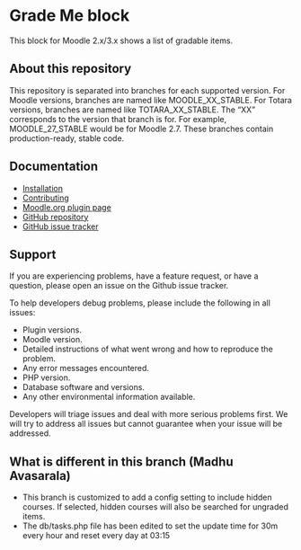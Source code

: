# Grade Me block
This block for Moodle 2.x/3.x shows a list of gradable items.

## About this repository
This repository is separated into branches for each supported version. For Moodle versions, branches are named like MOODLE_XX_STABLE. For Totara versions, branches are named like TOTARA_XX_STABLE. The “XX” corresponds to the version that branch is for. For example, MOODLE_27_STABLE would be for Moodle 2.7. These branches contain production-ready, stable code.

## Documentation
- [Installation](docs/install.md)
- [Contributing](CONTRIBUTING.md)
- [Moodle.org plugin page](https://moodle.org/plugins/block_grade_me)
- [GitHub repository](https://github.com/remotelearner/moodle-block_grade_me)
- [GitHub issue tracker](https://github.com/remotelearner/moodle-block_grade_me/issues)

## Support
If you are experiencing problems, have a feature request, or have a question, please open an issue on the Github issue tracker.

To help developers debug problems, please include the following in all issues:
- Plugin versions.
- Moodle version.
- Detailed instructions of what went wrong and how to reproduce the problem.
- Any error messages encountered.
- PHP version.
- Database software and versions.
- Any other environmental information available.

Developers will triage issues and deal with more serious problems first. We will try to address all issues but cannot guarantee when your issue will be addressed.

## What is different in this branch (Madhu Avasarala)
- This branch is customized to add a config setting to include hidden courses. If selected, hidden courses will also be searched for ungraded items.
- The db/tasks.php file has been edited to set the update time for 30m every hour and reset every day at 03:15
